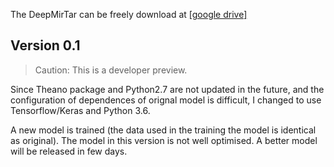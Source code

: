 
The DeepMirTar can be freely download at [[google drive]](https://drive.google.com/file/d/1LqOhB_Z0-CTJZD3Tnh3V6tDCoqBkhDGs/view?usp=sharing)

## Version 0.1

> Caution: This is a developer preview. 

Since Theano package and Python2.7 are not updated in the future, and the configuration of dependences of orignal model is difficult, I changed to use Tensorflow/Keras and Python 3.6. 

A new model is trained (the data used in the training the model is identical as original). The model in this version is not well optimised. A better model will be released in few days. 
